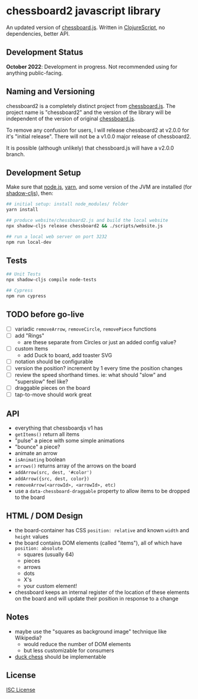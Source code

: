 # chessboard2 javascript library

An updated version of [chessboard.js]. Written in [ClojureScript], no dependencies, better API.

## Development Status

**October 2022**: Development in progress. Not recommended using for anything public-facing.

## Naming and Versioning

chessboard2 is a completely distinct project from [chessboard.js]. The project
name is "chessboard2" and the version of the library will be independent of the
version of original [chessboard.js].

To remove any confusion for users, I will release chessboard2 at v2.0.0 for it's
"initial release". There will not be a v1.0.0 major release of chessboard2.

It is possible (although unlikely) that chessboard.js will have a v2.0.0 branch.

## Development Setup

Make sure that [node.js], [yarn], and some version of the JVM are installed (for [shadow-cljs]), then:

[node.js]:https://nodejs.org
[yarn]:https://yarnpkg.com/
[shadow-cljs]:https://github.com/thheller/shadow-cljs

```sh
## initial setup: install node_modules/ folder
yarn install

## produce website/chessboard2.js and build the local website
npx shadow-cljs release chessboard2 && ./scripts/website.js

## run a local web server on port 3232
npm run local-dev
```

## Tests

```sh
## Unit Tests
npx shadow-cljs compile node-tests

## Cypress
npm run cypress
```

## TODO before go-live

- [ ] variadic `removeArrow`, `removeCircle`, `removePiece` functions
- [ ] add "Rings"
  - are these separate from Circles or just an added config value?
- [ ] custom Items
  - add Duck to board, add toaster SVG
- [ ] notation should be configurable
- [ ] version the position? increment by 1 every time the position changes
- [ ] review the speed shorthand times. ie: what should "slow" and "superslow" feel like?
- [ ] draggable pieces on the board
- [ ] tap-to-move should work great

## API

- everything that chessboardjs v1 has
- `getItems()` return all items
- "pulse" a piece with some simple animations
- "bounce" a piece?
- animate an arrow
- `isAnimating` boolean
- `arrows()` returns array of the arrows on the board
- `addArrow(src, dest, '#color')`
- `addArrow({src, dest, color})`
- `removeArrow(<arrowId>, <arrowId>, etc)`
- use a `data-chessboard-draggable` property to allow items to be dropped to the board

## HTML / DOM Design

- the board-container has CSS `position: relative` and known `width` and `height` values
- the board contains DOM elements (called "items"), all of which have `position: absolute`
  - squares (usually 64)
  - pieces
  - arrows
  - dots
  - X's
  - your custom element!
- chessboard keeps an internal register of the location of these elements on the board
  and will update their position in response to a change

## Notes

- maybe use the "squares as background image" technique like Wikipedia?
  - would reduce the number of DOM elements
  - but less customizable for consumers
- [duck chess](https://duckchess.com/) should be implementable

## License

[ISC License](LICENSE.md)

[ClojureScript]:https://clojurescript.org/
[chessboard.js]:https://github.com/oakmac/chessboardjs
